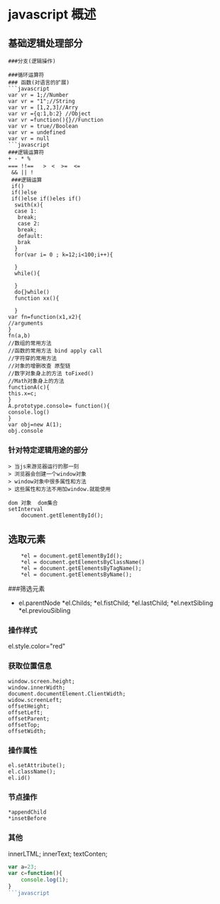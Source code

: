 # javascript 概述

## 基础逻辑处理部分
    ###分支(逻辑操作)

    ###循环运算符
	### 函数(对语言的扩展)
	```javascript
	var vr = 1;//Number
	var vr = "1";//String
	var vr = [1,2,3]//Arry
	var vr ={q:1,b:2} //Object
	var vr =function(){}//Function
	var vr = true//Boolean
	var vr = undefined 
	var vr = null
	```javascript
	###逻辑运算符
	+ - * % 
	=== !!==   >　<  >=  <=
	 && || !
	 ###逻辑运算
	 if()
	 if()else 
	 if()else if()eles if()
	  swith(x){
	  case 1:
	   break;
	   case 2:
	   break;
	   default:
	   brak
	  } 
	  for(var i= 0 ; k=12;i<100;i++){

	  }
	  while(){

	  }
	  do{}while()
	  function xx(){

	  }
	var fn=function(x1,x2){
	//arguments
	}
	fn(a,b)
	//数组的常用方法
	//函数的常用方法 bind apply call
	//字符穿的常用方法
	//对象的增删改查 原型链
	//数字对象身上的方法 toFixed()
	//Math对象身上的方法
	functionA(c){
	this.x=c;
	}
	A.prototype.console= function(){
	console.log()
	}
	var obj=new A(1);
	obj.console
###  针对特定逻辑用途的部分
	> 当js来游览器运行的那一刻
	> 浏览器会创建一个window对象
	> window对象中很多属性和方法
	> 这些属性和方法不用加window.就能使用

	dom 对象  dom集合
	setInterval
		document.getElementById();


## 选取元素

		*el = document.getElementById();
		*el = document.getElementsByClassName()
		*el = document.getElementsByTagName();
		*el = document.getElementsByName();

###筛选元素
* el.parentNode
	*el.Childs;
	*el.fistChild;
	*el.lastChild;
	*el.nextSibling
	*el.previouSibling	
### 操作样式
  el.style.color="red"


### 获取位置信息
	window.screen.height;
	window.innerWidth;
	document.documentElement.ClientWidth;
	widow.screenLeft;
	offsetHeight;
	offsetLeft;
	offsetParent;
	offsetTop;
	offsetWidth;


### 操作属性
	el.setAttribute();
	el.className();
	el.id()
### 节点操作
	*appendChild
	*insetBefore
### 其他
innerLTML;
innerText;
textConten;
```javascript
var a=23;
var c=function(){
	console.log(1);
}
```javascript